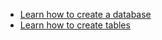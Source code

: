 * [Learn how to create a database](/cloud/cloud-setup/creating-database)
* [Learn how to create tables](/cloud/cloud-tables/cloud-table-manage)
